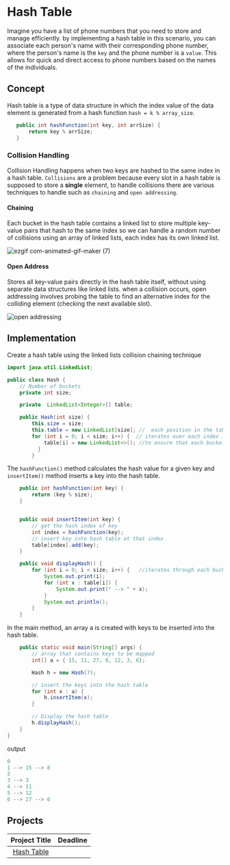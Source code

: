 # Hash Table

Imagine you have a list of phone numbers that you need to store and manage efficiently. by implementing a hash table in this scenario, you can associate each person's name with their corresponding phone number, where the person's name is the `key` and the phone number is a `value`. This allows for quick and direct access to phone numbers based on the names of the individuals.

## Concept

 Hash table is a type of data structure in which the index value of the data element is generated from a hash function `hash = k % array_size`.
 


 ```java
    public int hashFunction(int key, int arrSize) {
        return key % arrSize;
    }
```



### Collision Handling

Collision Handling happens when two keys are hashed to the same index in a hash table. `Collisions` are a problem because every slot in a hash table is supposed to store a **single** element, to handle collisions there are various techniques to handle such as `chaining` and `open addressing`.


#### Chaining

 Each bucket in the hash table contains a linked list to store multiple key-value pairs that hash to the same index
 so we can handle a random number of collisions using an array of linked lists, each index has its own linked list.
 
 ![ezgif com-animated-gif-maker (7)](https://github.com/SAFCSP-Team/data-structures-and-algorithms-bootcamp/assets/148945652/280ae568-3431-43e1-a700-1cb70fb75ada)

 
#### Open Address

Stores all key-value pairs directly in the hash table itself, without using separate data structures like linked lists.
when a collision occurs, open addressing involves probing the table to find an alternative index for the colliding element (checking the next available slot).

![open addressing](https://github.com/SAFCSP-Team/data-structures-and-algorithms-bootcamp/assets/148945652/7eccfdfc-e047-45bf-8182-43574b208ecd)

## Implementation


Create a hash table using the linked lists collision chaining technique 

```java
import java.util.LinkedList;

public class Hash {
    // Number of buckets
    private int size;

    private  LinkedList<Integer>[] table;

    public Hash(int size) {
        this.size = size;
        this.table = new LinkedList[size]; //  each position in the table initially points to an empty LinkedList.
        for (int i = 0; i < size; i++) {  // iterates over each index in the table array.
            table[i] = new LinkedList<>(); //to ensure that each bucket in the hash table initially points to an empty linked list, ready to store elements.
          }
        }
```


 The `hashFunction()` method calculates the hash value for a given key and `insertItem()` method inserts a key into the hash table.
 
```java
    public int hashFunction(int key) {
        return (key % size);
    }


    public void insertItem(int key) {
        // get the hash index of key
        int index = hashFunction(key);
        // insert key into hash table at that index
        table[index].add(key);
    }

    public void displayHash() {
        for (int i = 0; i < size; i++) {   //iterates through each bucket in the table array and prints the bucket index followed by the keys stored in the linked list at that index.
            System.out.print(i);
            for (int x : table[i]) {
                System.out.print(" --> " + x);
            }
            System.out.println();
        }
    }


```
In the main method, an array a is created with keys to be inserted into the hash table.

```java
    public static void main(String[] args) {
        // array that contains keys to be mapped
        int[] a = { 15, 11, 27, 8, 12, 3, 6};

        Hash h = new Hash(7);

        // insert the keys into the hash table
        for (int x : a) {
            h.insertItem(x);
        }

        // Display the hash table
        h.displayHash();
    }
}
```
output
```java
0
1 --> 15 --> 8
2
3 --> 3
4 --> 11
5 --> 12
6 --> 27 --> 6
```

## Projects
| Project Title | Deadline |
:-----------:|:-------------|
|[Hash Table](https://github.com/SAFCSP-Team/hash-table-project/tree/main)|


